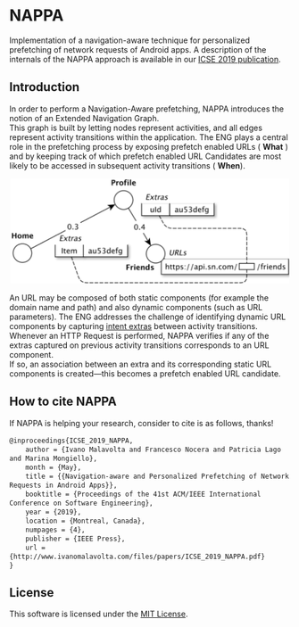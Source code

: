 # NAPPA

Implementation of a navigation-aware technique for personalized prefetching of network requests of Android apps.
A description of the internals of the NAPPA approach is available in our [ICSE 2019 publication](http://www.ivanomalavolta.com/files/papers/ICSE_2019_NAPPA.pdf).  

## Introduction

In order to perform a Navigation-Aware prefetching, NAPPA introduces the notion of an Extended Navigation Graph.  
This graph is built by letting nodes represent activities, and all edges represent activity transitions within the application. 
The ENG plays a central role in the prefetching process by exposing prefetch enabled URLs  ( **What** ) and by keeping track of which prefetch enabled URL Candidates are most likely to be accessed in subsequent activity transitions ( **When**).

<p align="center">
	<img src="docs/img/ENG_A.png" alt="Extended Navigation Graph" width="500"/>
</p>

An URL may be composed of both static components (for example the domain name and path) and also  dynamic components (such as URL parameters).
The ENG addresses the challenge of identifying dynamic URL components by capturing [intent extras](https://developer.android.com/reference/android/content/Intent) between activity transitions.   
Whenever an HTTP Request is performed, NAPPA verifies if any of the extras captured on previous activity transitions corresponds to an URL component.  
If so, an association between an extra and its corresponding static URL components is created—this becomes a prefetch enabled URL candidate. 

## How to cite NAPPA

If NAPPA is helping your research, consider to cite is as follows, thanks!

``` 
@inproceedings{ICSE_2019_NAPPA,
	author = {Ivano Malavolta and Francesco Nocera and Patricia Lago and Marina Mongiello},
	month = {May},
	title = {{Navigation-aware and Personalized Prefetching of Network Requests in Android Apps}},
	booktitle = {Proceedings of the 41st ACM/IEEE International Conference on Software Engineering},
	year = {2019},
 	location = {Montreal, Canada},
 	numpages = {4},
 	publisher = {IEEE Press},
	url = {http://www.ivanomalavolta.com/files/papers/ICSE_2019_NAPPA.pdf}
}
```

## License

This software is licensed under the [MIT License](LICENSE).
